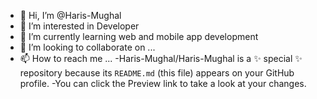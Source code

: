 - 👋 Hi, I’m @Haris-Mughal
- 👀 I’m interested in Developer
- 🌱 I’m currently learning web and mobile app development
- 💞️ I’m looking to collaborate on ...
- 📫 How to reach me ...
-Haris-Mughal/Haris-Mughal is a ✨ special ✨ repository because its `README.md` (this file) appears on your GitHub profile.
-You can click the Preview link to take a look at your changes.

